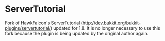ServerTutorial
==============

Fork of HawkFalcon's ServerTutorial (http://dev.bukkit.org/bukkit-plugins/servertutorial/) updated for 1.8. It is no longer necessary to use this fork because the plugin is being updated by the original author again.
